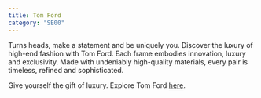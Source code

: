 ```yaml
---
title: Tom Ford
category: "SE00"
---
```

<div class="employee-heading">
Turns heads, make a statement and be uniquely you. Discover the luxury of high-end fashion with Tom Ford. Each frame embodies innovation, luxury and exclusivity. Made with undeniably high-quality materials, every pair is timeless, refined and sophisticated. 
<p>
<p>Give yourself the gift of luxury. Explore Tom Ford <a href="https://www.tomford.com/eyewear/" target="_">here</a>.


</div>